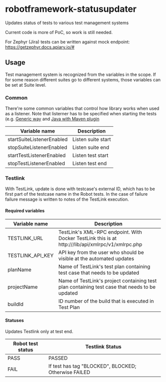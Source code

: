 # robotframework-statusupdater
Updates status of tests to various test management systems

Current code is more of PoC, so work is still needed. 

For Zephyr (Jira) tests can be written against mock endpoint: https://getzephyr.docs.apiary.io/#

## Usage
Test management system is recognized from the variables in the scope. If for some reason different suites go to different systems, those variables can be set at Suite level.

### Common
There're some common variables that control how library works when used as a listener. Note that listerner has to be specified when starting the tests (e.g. [Generic way](http://robotframework.org/robotframework/latest/RobotFrameworkUserGuide.html#taking-listeners-into-use) and [Java with Maven plugin](http://robotframework.org/MavenPlugin/run-mojo.html#listener)
 
| Variable name | Description |
| ------------- | ----------- |
| startSuiteListenerEnabled | Listen suite start |
| stopSuiteListenerEnabled | Listen suite end |
| startTestListenerEnabled | Listen test start |
| stopTestListenerEnabled | Listen test end |

### Testlink
With TestLink, update is done with testcase's external ID, which has to be first part of the testcase name in the Robot tests. In the case of failure failure message is written to notes of the TestLink execution.

#### Required variables

| Variable name | Description |
| ------------- | ----------- |
| TESTLINK_URL | TestLink's XML-RPC endpoint. With Docker TestLink this is at http://<server>/lib/api/xmlrpc/v1/xmlrpc.php |
| TESTLINK_API_KEY | API key from the user who should be visible at the automated updates |
| planName | Name of TestLink's test plan containing test case that needs to be updated |
| projectName | Name of TestLink's project containing test plan containing test case that needs to be updated |
| buildId | ID number of the build that is executed in Test Plan |

#### Statuses
Updates Testlink only at test end. 

| Robot test status | Testlink Status |
| ------------- | ----------- |
| PASS | PASSED |
| FAIL | If test has tag "BLOCKED", BLOCKED; Otherwise FAILED |